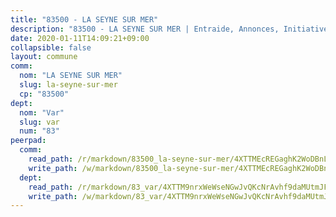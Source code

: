 ```yaml
---
title: "83500 - LA SEYNE SUR MER"
description: "83500 - LA SEYNE SUR MER | Entraide, Annonces, Initiatives"
date: 2020-01-11T14:09:21+09:00
collapsible: false
layout: commune
comm:
  nom: "LA SEYNE SUR MER"
  slug: la-seyne-sur-mer
  cp: "83500"
dept:
  nom: "Var"
  slug: var
  num: "83"
peerpad:
  comm:
    read_path: /r/markdown/83500_la-seyne-sur-mer/4XTTMEcREGaghK2WoDBnLdf5DVfyoehbzSSBpPvToNDwu596Z
    write_path: /w/markdown/83500_la-seyne-sur-mer/4XTTMEcREGaghK2WoDBnLdf5DVfyoehbzSSBpPvToNDwu596Z-K3TgU6Wev93rpoxyDTjZovPyXuA936hyjMR6D3DL8iXhqXRGmA3GHvy1k7EsGkwFjAmjAsC6Fq6tJT1SZq8koUUqWHz88vTkg3dJhXKq6JgrfniVyW8v7Kfv2Dx8JfrEs5auvD8M
  dept:
    read_path: /r/markdown/83_var/4XTTM9nrxWeWseNGwJvQKcNrAvhf9daMUtmJFyuTCRVRxiQhJ
    write_path: /w/markdown/83_var/4XTTM9nrxWeWseNGwJvQKcNrAvhf9daMUtmJFyuTCRVRxiQhJ-K3TgTkbV5EeE5ztheh8tn4MGBxq8r8BVQdiSVrn3rAQKUfBUzy1SpnL7kiXYD24VhE1ooCba4S1a12268DXaVL5Dh1W3oDQu8Yj58kjUk3PAVaf4GwZWkisJBFW5Z6TWnf5Ads7a
---
```


